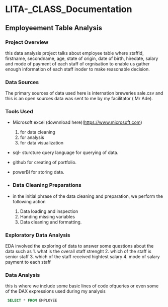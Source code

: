 # LITA-_CLASS_Documentation

## Employeement Table Analysis

### Project Overview
this data analysis project talks about employee table where staffid, firstname, secondname, age, state of origin, date of birth, hiredate, salary and mode of payment of each staff of orgnisation to enable us gather enough information of each staff inoder to make reasonable decision.

### Data Sources
The primary sources of data used here is internation breweries sale.csv and this is an open sources data was sent to me by my facilitator ( Mr Ade).

### Tools Used
- Microsoft excel (downnload here)(https://www.microsoft.com)
  1. for data cleaning
  2. for analysis
  3. for data visualization
- sql- sturcture query language for querying of data.
- github for creating of portfolio.
- powerBI for storing data.

- ### Data Cleaning Preparations
- in the initial phrase of the data cleaning and preparation, we perform the following action
  1. Data loading and inspection
  2. Handing missing variables
  3. Data cleaning and formatting.

 ### Exploratory Data Analysis
 EDA involved the exploring of  data to answer some questions about the data such as
    1. what is  the overall staff strenght
   2. which of the staff is senior staff
   3. which of the staff received hightest salary
   4. mode of salary payment to each staff
        
  ### Data Analysis
   this is where we include some basic lines of code ofqueries or even some of the DAX expressions used during my analysis

   ``` SQL
    SELECT * FROM EMPLOYEE
      
        
